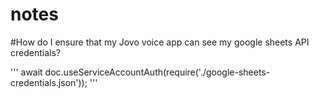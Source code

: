 # notes

#How do I ensure that my Jovo voice app can see my google sheets API credentials?

'''
await doc.useServiceAccountAuth(require('./google-sheets-credentials.json'));
'''
